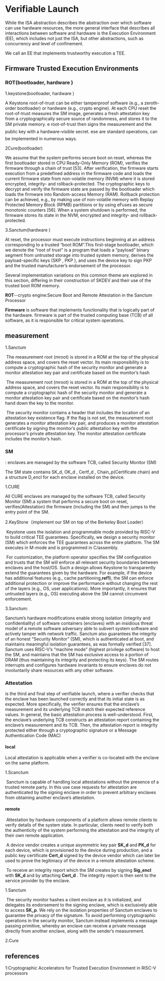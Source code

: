 # Verifiable Launch

 While the ISA abstraction describes the abstraction over which software can use hardware resources, the more general interface that describes all interactions between software and hardware is the Execution Environment (EE), which includes not just the ISA, but other abstractions, such as concurrency and level of confinement.

We call an EE that implements trustworthy execution a TEE.

##  Firmware Trusted Execution Environments

### ROT(bootloader, hardware )



1.keystone(bootloader, hardware )



A Keystone root-of-trust can be either tamperproof software (e.g., a zeroth-order bootloader) or hardware (e.g., crypto engine). At each CPU reset the root-of-trust measures the SM image, generates a fresh attestation key from a cryptographically secure source of randomness, and stores it to the SM private memory. e root-of-trust then signs the measurement and the public key with a hardware-visible secret. ese are standard operations, can be implemented in numerous ways.



2Cure(bootloader)

We assume that the system performs secure boot on reset, whereas the first bootloader stored in CPU Ready-Only Memory (ROM), verifies the firmware through a chain of trust [53]. After verification, the firmware starts execution from a predefined address in the firmware code and loads the current firmware state from non-volatile memory (NVM) where it is stored encrypted, integrity- and rollback-protected. The cryptographic keys to decrypt and verify the firmware state are passed by the bootloader which loads the firmware into Random-access Memory (RAM). Rollback protection can be achieved, e.g., by making use of non-volatile memory with Replay Protected Memory Block (RPMB) partitions or by using eFuses as secure monotonic counters [56]. When a system shutdown is performed, the firmware stores its state in the NVM, encrypted and integrity- and rollback-protected.

3.Sanctum(hardware )

At reset, the processor must execute instructions beginning at an address corresponding to a trusted “boot ROM”.This first-stage bootloader, which we denote the “root of trust” is a program that loads a “payload” binary segment from untrusted storage into trusted system memory, derives the payload-specific keys (SKP , PKP ), and uses the device key to sign PKP and the trusted manufacturer’s endorsement of the processor.

Several implementation variations on this common theme are explored in this section, differing in their construction of SKDEV and their use of the trusted boot ROM memory.

 **ROT**--crypto engine:Secure Boot and Remote Attestation in the Sanctum Processor





**Firmware** is software that implements functionality that is logically part of the hardware. firmware is part of the trusted computing base (TCB) of all software, as it is responsible for critical system operations.

## measurement

1.Sanctum

​	The measurement root (mroot) is stored in a ROM at the top of the physical address space, and covers the reset vector. Its main responsibility is to compute a cryptographic hash of the security monitor and generate a monitor attestation key pair and certificate based on the monitor’s hash

​	The measurement root (mroot) is stored in a ROM at the top of the physical address space, and covers the reset vector. Its main responsibility is to compute a cryptographic hash of the security monitor and generate a monitor attestation key pair and certificate based on the monitor’s hash hand down the key to the monitor. 

​	The security monitor contains a header that includes the location of an attestation key existence flag. If the flag is not set, the measurement root generates a monitor attestation key pair, and produces a monitor attestation certificate by signing the monitor’s public attestation key with the processor’s private attestation key. The monitor attestation certificate includes the monitor’s hash.

### **SM**

: enclaves are managed by the software TCB, called Security Monitor (SM)

The SM state contains SK_d, OK_d , Certf_d , Chain_p(Certificate chain)  and a structure D_encl for each enclave installed on the device.

1.CURE

All CURE enclaves are managed by the software TCB, called Security Monitor (SM).a system that performs a secure boot on reset, verifies(Attestation) the firmware (including the SM) and then jumps to the entry point of the SM.

2.KeyStone（implement our SM on top of the Berkeley Boot Loader）

​	Keystone uses the isolation and programmable mode provided by RISC-V to build critical TEE guarantees. Specifically, we design a security monitor (SM) which enforces the TEE guarantees across the entire platform. The SM executes in M-mode and is programmed in C/assembly.

​	For customization, the platform operator specifies the SM configuration and trusts that the SM will enforce all relevant security boundaries between enclaves and the host/OS. Such a design allows Keystone to transparently extend the guarantees given by the hardware. For example, if the device has additional features (e.g., cache partitioning,**ref1**), the SM can enforce additional protection or improve the performance without changing the rest of the layers (e.g., OS, user applications). More importantly, it ensures that untrusted layers (e.g., OS) executing above the SM cannot circumvent enforcement.

3.Sanctum:

Sanctum’s hardware modifications enable strong isolation (integrity and confidentiality) of software containers (enclaves) with an insidious threat model of a remote software adversary able to subvert system software and actively tamper with network traffic. Sanctum also guarantees the integrity of an honest “Security Monitor” (SM), which is authenticated at boot, and maintains meaningful isolation guarantees, as was formally verified [37]. Sanctum uses RISC-V’s “machine mode” (highest privilege software) to host the SM, and maintains that the SM has exclusive access to a portion of DRAM (thus maintaining its integrity and protecting its keys). The SM routes interrupts and configures hardware invariants to ensure enclaves do not involuntarily share resources with any other software.



### **Attestation**

 is the third and final step of verifiable launch, where a verifier checks that the enclave has been launched correctly and that its initial state is as expected. More specifically, the verifier ensures that the enclave’s measurement and its underlying TCB match their expected reference values. In general, the basic attestation process is well-understood. First, the enclave’s underlying TCB constructs an attestation report containing the enclave’s measurement and its TCB. Then, the attestation report is integrity protected either through a cryptographic signature or a Message Authentication Code (MAC)

#### local

Local attestation is applicable when a verifier is co-located with the enclave on the same platform.

1.Scanctum

​	Sanctum is capable of handling local attestations without the presence of a trusted remote party. In this use case requests for attestation are authenticated by the signing enclave in order to prevent arbitrary enclaves from obtaining another enclave’s attestation.

#### remote

​	Attestation by hardware components of a platform allows remote clients to verify details of the system state. In particular, clients need to verify both the authenticity of the system performing the attestation and the integrity of their own remote application. 

​	A device vendor creates a unique asymmetric key pair **SK_d** and **PK_d** for each device, which is provisioned to the device during production, and a public key certificate **Cert_d** signed by the device vendor which can later be used to prove the legitimacy of the device in a remote attestation scheme.

​	To receive an integrity report which the SM creates by signing **Sig_encl** with **SK_d** and by attaching  **Cert_d** . The integrity report is then sent to the service provider by the enclave. 

1.Sanctum

​	The security monitor hashes a client enclave as it is initialized, and delegates its endorsement to the signing enclave, which is exclusively able to access **SK_p**. We rely on the isolation properties of Sanctum enclaves to guarantee the privacy of the signature. To avoid performing cryptographic operations in the security monitor, Sanctum instead implements a message passing primitive, whereby an enclave can receive a private message directly from another enclave, along with the sender’s measurement.

2.Cure



## references

1:Cryptographic Accelerators for Trusted Execution Environment in RISC-V processors